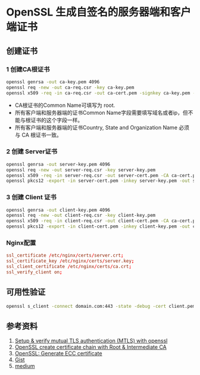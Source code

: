 # OpenSSL 生成自签名的服务器端和客户端证书

## 创建证书

### 1 创建CA根证书

```bash
openssl genrsa -out ca-key.pem 4096
openssl req -new -out ca-req.csr -key ca-key.pem 
openssl x509 -req -in ca-req.csr -out ca-cert.pem -signkey ca-key.pem -days 3650
```

- CA根证书的Common Name可填写为 root. 
- 所有客户端和服务器端的证书Common Name字段需要填写域名或者ip，但不能与根证书的这个字段一样。
- 所有客户端和服务器端的证书Country, State and Organization Name 必须与 CA 根证书一致。

### 2 创建 Server证书

```bash
openssl genrsa -out server-key.pem 4096
openssl req -new -out server-req.csr -key server-key.pem
openssl x509 -req -in server-req.csr -out server-cert.pem -CA ca-cert.pem -CAkey ca-key.pem -CAcreateserial -days 3650
openssl pkcs12 -export -in server-cert.pem -inkey server-key.pem -out server.p12
```

### 3 创建 Client 证书

```bash
openssl genrsa -out client-key.pem 4096
openssl req -new -out client-req.csr -key client-key.pem
openssl x509 -req -in client-req.csr -out client-cert.pem -CA ca-cert.pem -CAkey ca-key.pem -CAcreateserial -days 3650
openssl pkcs12 -export -in client-cert.pem -inkey client-key.pem -out client.p12
```

### Nginx配置

```conf
ssl_certificate /etc/nginx/certs/server.crt;
ssl_certificate_key /etc/nginx/certs/server.key;
ssl_client_certificate /etc/nginx/certs/ca.crt; 
ssl_verify_client on;
```

## 可用性验证

```bash
openssl s_client -connect domain.com:443 -state -debug -cert client.pem -key client.key
```

## 参考资料

1. [Setup & verify mutual TLS authentication (MTLS) with openssl](https://www.golinuxcloud.com/mutual-tls-authentication-mtls/)
2. [OpenSSL create certificate chain with Root & Intermediate CA](https://www.golinuxcloud.com/openssl-create-certificate-chain-linux/)
3. [OpenSSL: Generate ECC certificate](https://www.golinuxcloud.com/openssl-generate-ecc-certificate/)
4. [Gist](https://gist.github.com/welshstew/536e6b77f40e890c01a52b9172e84c11#file-generate-certificates-sh)
5. [medium](https://mcilis.medium.com/how-to-create-a-self-signed-client-certificate-with-openssl-c4af9ac03e99)
